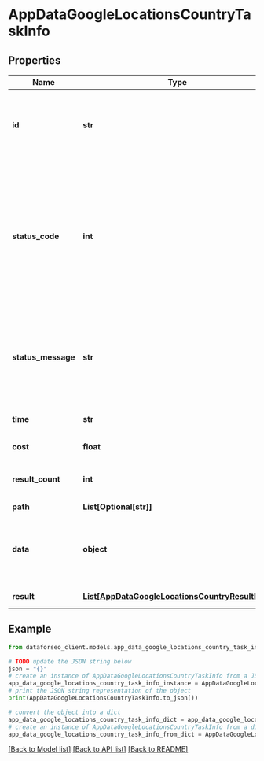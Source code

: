 # AppDataGoogleLocationsCountryTaskInfo


## Properties

Name | Type | Description | Notes
------------ | ------------- | ------------- | -------------
**id** | **str** | task identifier unique task identifier in our system in the UUID format | [optional] 
**status_code** | **int** | status code of the task generated by DataForSEO, can be within the following range: 10000-60000 you can find the full list of the response codes here | [optional] 
**status_message** | **str** | informational message of the task you can find the full list of general informational messages here | [optional] 
**time** | **str** | execution time, seconds | [optional] 
**cost** | **float** | total tasks cost, USD | [optional] 
**result_count** | **int** | number of elements in the result array | [optional] 
**path** | **List[Optional[str]]** | URL path | [optional] 
**data** | **object** | contains the same parameters that you specified in the POST request | [optional] 
**result** | [**List[AppDataGoogleLocationsCountryResultInfo]**](AppDataGoogleLocationsCountryResultInfo.md) | array of results | [optional] 

## Example

```python
from dataforseo_client.models.app_data_google_locations_country_task_info import AppDataGoogleLocationsCountryTaskInfo

# TODO update the JSON string below
json = "{}"
# create an instance of AppDataGoogleLocationsCountryTaskInfo from a JSON string
app_data_google_locations_country_task_info_instance = AppDataGoogleLocationsCountryTaskInfo.from_json(json)
# print the JSON string representation of the object
print(AppDataGoogleLocationsCountryTaskInfo.to_json())

# convert the object into a dict
app_data_google_locations_country_task_info_dict = app_data_google_locations_country_task_info_instance.to_dict()
# create an instance of AppDataGoogleLocationsCountryTaskInfo from a dict
app_data_google_locations_country_task_info_from_dict = AppDataGoogleLocationsCountryTaskInfo.from_dict(app_data_google_locations_country_task_info_dict)
```
[[Back to Model list]](../README.md#documentation-for-models) [[Back to API list]](../README.md#documentation-for-api-endpoints) [[Back to README]](../README.md)


